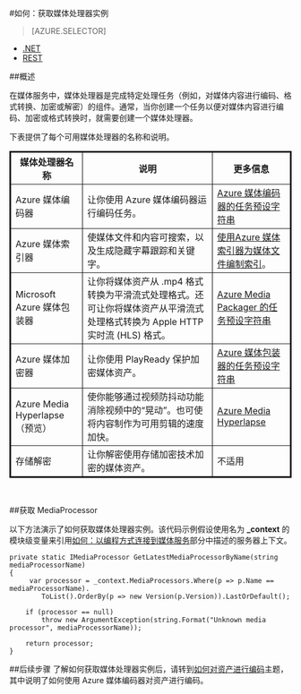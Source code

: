 <properties 
	pageTitle="如何创建媒体处理器 - Azure" 
	description="了解如何创建一个媒体处理器组件用来为 Azure 媒体服务编码、转换格式、加密或解密媒体内容。代码示例用 C# 编写且使用 Media Services SDK for .NET。" 
	services="media-services" 
	documentationCenter="" 
	authors="juliako" 
	manager="dwrede" 
	editor=""/>

<tags
	ms.service="media-services"
	ms.date="12/05/2015"
	wacn.date="01/14/2016"/>


#如何：获取媒体处理器实例

> [AZURE.SELECTOR]
- [.NET](/documentation/articles/media-services-get-media-processor)
- [REST](/documentation/articles/media-services-rest-get-media-processor)

##概述

在媒体服务中，媒体处理器是完成特定处理任务（例如，对媒体内容进行编码、格式转换、加密或解密）的组件。通常，当你创建一个任务以便对媒体内容进行编码、加密或格式转换时，就需要创建一个媒体处理器。

下表提供了每个可用媒体处理器的名称和说明。

<table border="2" cellspacing="0" cellpadding="5" style="border: 2px solid #000000;">
  <thead>
    <tr>
       <th>媒体处理器名称</th>
       <th>说明</th>
	<th>更多信息</th>
    </tr>
  </thead>
  <tbody>
    <tr>
       <td>Azure 媒体编码器</td>
       <td>让你使用 Azure 媒体编码器运行编码任务。</td>
       <td><a href="/documentation/articles/media-services-dotnet-encoding-units/">Azure 媒体编码器的任务预设字符串</a></td>
    </tr>   
	<tr>
        <td>Azure 媒体索引器</td>
        <td>使媒体文件和内容可搜索，以及生成隐藏字幕跟踪和关键字。</td>
		<td><a href="/documentation/articles/media-services-index-content/">使用Azure 媒体索引器为媒体文件编制索引</a>。</td>
    </tr>
    <tr>
        <td>Microsoft Azure 媒体包装器</td>
        <td>让你将媒体资产从 .mp4 格式转换为平滑流式处理格式。还可让你将媒体资产从平滑流式处理格式转换为 Apple HTTP 实时流 (HLS) 格式。</td>
		<td><a href="http://msdn.microsoft.com/zh-cn/library/hh973635.aspx">Azure Media Packager 的任务预设字符串</a></td>
    </tr>
    <tr>
        <td>Azure 媒体加密器</td>
        <td>让你使用 PlayReady 保护加密媒体资产。</td>
        <td><a href="http://msdn.microsoft.com/zh-cn/library/hh973610.aspx">Azure 媒体包装器的任务预设字符串</a></td>
    </tr>
	<tr>
		<td>Azure Media Hyperlapse（预览）</td>
		<td>使你能够通过视频防抖动功能消除视频中的“晃动”。也可使将内容制作为可用剪辑的速度加快。</td>
		<td><a href="http://go.microsoft.com/fwlink/?LinkId=613274">Azure Media Hyperlapse</a></td>
	</tr>
    <tr>
        <td>存储解密</td>
        <td>让你解密使用存储加密技术加密的媒体资产。</td>
		<td>不适用</td>
    </tr>  </tbody>
</table>

<br />

##获取 MediaProcessor

以下方法演示了如何获取媒体处理器实例。该代码示例假设使用名为 **\_context** 的模块级变量来引用[如何：以编程方式连接到媒体服务]部分中描述的服务器上下文。

	private static IMediaProcessor GetLatestMediaProcessorByName(string mediaProcessorName)
	{
	     var processor = _context.MediaProcessors.Where(p => p.Name == mediaProcessorName).
	        ToList().OrderBy(p => new Version(p.Version)).LastOrDefault();
	
	    if (processor == null)
	        throw new ArgumentException(string.Format("Unknown media processor", mediaProcessorName));
	
	    return processor;
	}

##后续步骤
了解如何获取媒体处理器实例后，请转到[如何对资产进行编码][]主题，其中说明了如何使用 Azure 媒体编码器对资产进行编码。

[如何对资产进行编码]: /documentation/articles/media-services-encode-asset
[Task Preset Strings for the Azure Media Encoder]: http://msdn.microsoft.com/zh-cn/library/jj129582.aspx
[如何：以编程方式连接到媒体服务]: /documentation/articles/media-services-set-up-computer

<!---HONumber=74-->